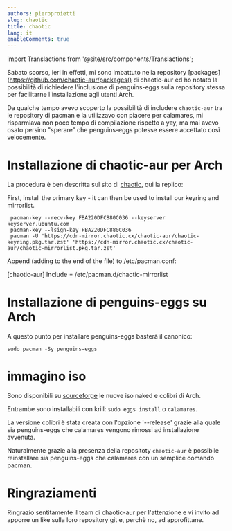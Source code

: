 ```yaml
---
authors: pieroproietti
slug: chaotic
title: chaotic
lang: it
enableComments: true
---
```


import Translactions from '@site/src/components/Translactions';

<Translactions />

Sabato scorso, ieri in effetti, mi sono imbattuto nella repository [packages](https://github.com/chaotic-aur/packages() di chaotic-aur ed ho notato la possibilità di richiedere l'inclusione di penguins-eggs sulla repository stessa per facilitarne l'installazione agli utenti Arch.

Da qualche tempo avevo scoperto la possibilità di includere `chaotic-aur` tra le repository di pacman e la utilizzavo con piacere per calamares, mi risparmiava non poco tempo di compilazione rispetto a yay, ma mai avevo osato persino "sperare" che penguins-eggs potesse essere accettato così velocemente.


# Installazione di chaotic-aur per Arch

La procedura è ben descritta sul sito di [chaotic](https://aur.chaotic.cx/), qui la replico:

First, install the primary key - it can then be used to install our keyring and mirrorlist.

```
 pacman-key --recv-key FBA220DFC880C036 --keyserver keyserver.ubuntu.com
 pacman-key --lsign-key FBA220DFC880C036
 pacman -U 'https://cdn-mirror.chaotic.cx/chaotic-aur/chaotic-keyring.pkg.tar.zst' 'https://cdn-mirror.chaotic.cx/chaotic-aur/chaotic-mirrorlist.pkg.tar.zst'
```

Append (adding to the end of the file) to /etc/pacman.conf:

[chaotic-aur]
Include = /etc/pacman.d/chaotic-mirrorlist

# Installazione di penguins-eggs su Arch
A questo punto per installare penguins-eggs basterà il canonico:

```
sudo pacman -Sy penguins-eggs
```

# immagino iso
Sono disponibili su [sourceforge](https://sourceforge.net/projects/penguins-eggs/files/ISOS/arch/) le nuove iso naked e colibri di Arch.

Entrambe sono installabili con krill: `sudo eggs install` o `calamares`.

La versione colibri è stata creata con l'opzione '--release' grazie alla quale sia penguins-eggs che calamares vengono rimossi ad installazione avvenuta.

Naturalmente grazie alla presenza della repositoty `chaotic-aur` è possibile reinstallare sia penguins-eggs che calamares con un semplice comando pacman.

# Ringraziamenti
Ringrazio sentitamente il team di chaotic-aur per l'attenzione e vi invito ad apporre un like sulla loro repository git e, perchè no, ad approfittane.


